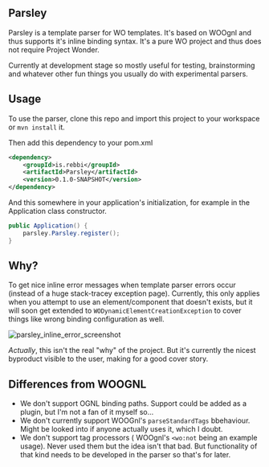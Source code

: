 ## Parsley

Parsley is a template parser for WO templates. It's based on WOOgnl and thus supports it's inline binding syntax. It's a pure WO project and thus does not require Project Wonder.

Currently at development stage so mostly useful for testing, brainstorming and whatever other fun things you usually do with experimental parsers.

## Usage

To use the parser, clone this repo and import this project to your workspace or `mvn install` it.

Then add this dependency to your pom.xml

```xml
<dependency>
	<groupId>is.rebbi</groupId>
	<artifactId>Parsley</artifactId>
	<version>0.1.0-SNAPSHOT</version>
</dependency>
```

And this somewhere in your application's initialization, for example in the Application class constructor.

```java
public Application() {
	parsley.Parsley.register();
}
```

## Why?

To get nice inline error messages when template parser errors occur (instead of a huge stack-tracey exception page). Currently, this only applies when you attempt to use an element/component that doesn't exists, but it will soon get extended to `WODynamicElementCreationException` to cover things like wrong binding configuration as well.

![parsley_inline_error_screenshot](https://github.com/user-attachments/assets/f0614844-6941-4ab0-99cb-4a4713ee9186)

_Actually_, this isn't the real "why" of the project. But it's currently the nicest byproduct visible to the user, making for a good cover story.

## Differences from WOOGNL

* We don't support OGNL binding paths. Support could be added as a plugin, but I'm not a fan of it myself so...
* We don't currently support WOOGnl's `parseStandardTags` bbehaviour. Might be looked into if anyone actually uses it, which I doubt.
* We don't support tag processors ( WOOgnl's `<wo:not` being an example usage). Never used them but the idea isn't that bad. But functionality of that kind needs to be developed in the parser so that's for later.

